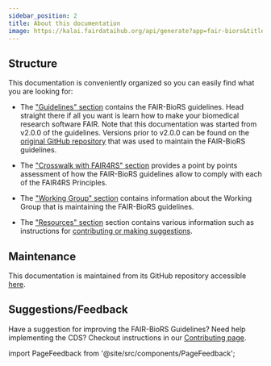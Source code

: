```yaml
---
sidebar_position: 2
title: About this documentation
image: https://kalai.fairdataihub.org/api/generate?app=fair-biors&title=About&org=fair-biors&description=FAIR%20Biomedical%20Research%20Software%20Guidelines
---
```


## Structure

This documentation is conveniently organized so you can easily find what you are looking for:

- The ["Guidelines" section](../guidelines.md) contains the FAIR-BioRS guidelines. Head straight there if all you want is learn how to make your biomedical research software FAIR. Note that this documentation was started from v2.0.0 of the guidelines. Versions prior to v2.0.0 can be found on the [original GitHub repository](https://github.com/FAIR-BioRS/Guidelines) that was used to maintain the FAIR-BioRS guidelines.

- The ["Crosswalk with FAIR4RS" section](../crosswalk.md) provides a point by points assessment of how the FAIR-BioRS guidelines allow to comply with each of the FAIR4RS Principles.

- The ["Working Group" section](../wg.md) contains information about the Working Group that is maintaining the FAIR-BioRS guidelines.

- The ["Resources" section](../resources/fairshare) section contains various information such as instructions for [contributing or making suggestions](../resources/contributing).

## Maintenance

This documentation is maintained from its GitHub repository accessible [here](https://github.com/FAIR-BioRS/Docs).

## Suggestions/Feedback

Have a suggestion for improving the FAIR-BioRS Guidelines? Need help implementing the CDS? Checkout instructions in our [Contributing page](../resources/contributing).

import PageFeedback from '@site/src/components/PageFeedback';

<PageFeedback />
